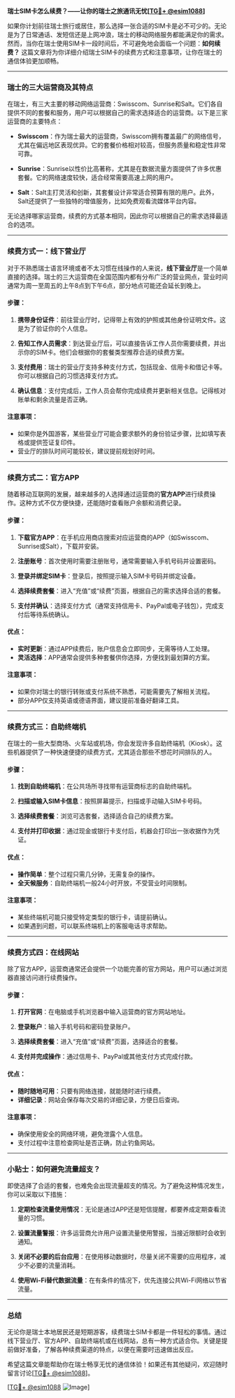 **瑞士SIM卡怎么续费？——让你的瑞士之旅通讯无忧[[TG💪+ @esim1088](https://t.me/s/esim1088)]**

如果你计划前往瑞士旅行或居住，那么选择一张合适的SIM卡是必不可少的。无论是为了日常通话、发短信还是上网冲浪，瑞士的移动网络服务都能满足你的需求。然而，当你在瑞士使用SIM卡一段时间后，不可避免地会面临一个问题：**如何续费？** 这篇文章将为你详细介绍瑞士SIM卡的续费方式和注意事项，让你在瑞士的通信体验更加顺畅。

---

### 瑞士的三大运营商及其特点

在瑞士，有三大主要的移动网络运营商：Swisscom、Sunrise和Salt。它们各自提供不同的套餐和服务，用户可以根据自己的需求选择适合的运营商。以下是三家运营商的主要特点：

- **Swisscom**：作为瑞士最大的运营商，Swisscom拥有覆盖最广的网络信号，尤其在偏远地区表现优异。它的套餐价格相对较高，但服务质量和稳定性非常可靠。
  
- **Sunrise**：Sunrise以性价比高著称，尤其是在数据流量方面提供了许多优惠套餐。它的网络速度较快，适合经常需要高速上网的用户。

- **Salt**：Salt主打灵活和创新，其套餐设计非常适合预算有限的用户。此外，Salt还提供了一些独特的增值服务，比如免费观看流媒体平台内容。

无论选择哪家运营商，续费的方式基本相同，因此你可以根据自己的需求选择最适合的选项。

---

### 续费方式一：线下营业厅

对于不熟悉瑞士语言环境或者不太习惯在线操作的人来说，**线下营业厅**是一个简单直接的选择。瑞士的三大运营商在全国范围内都有分布广泛的营业网点，营业时间通常为周一至周五的上午8点到下午6点，部分地点可能还会延长到晚上。

#### 步骤：
1. **携带身份证件**：前往营业厅时，记得带上有效的护照或其他身份证明文件。这是为了验证你的个人信息。
   
2. **告知工作人员需求**：到达营业厅后，可以直接告诉工作人员你需要续费，并出示你的SIM卡。他们会根据你的套餐类型推荐合适的续费方案。

3. **支付费用**：瑞士的营业厅支持多种支付方式，包括现金、信用卡和借记卡等。你可以根据自己的习惯选择支付方式。

4. **确认信息**：支付完成后，工作人员会帮你完成续费并更新相关信息。记得核对账单和剩余流量是否正确。

#### 注意事项：
- 如果你是外国游客，某些营业厅可能会要求额外的身份验证步骤，比如填写表格或提供签证复印件。
- 营业厅的排队时间可能较长，建议提前规划好时间。

---

### 续费方式二：官方APP

随着移动互联网的发展，越来越多的人选择通过运营商的**官方APP**进行续费操作。这种方式不仅方便快捷，还能随时查看账户余额和消费记录。

#### 步骤：
1. **下载官方APP**：在手机应用商店搜索对应运营商的APP（如Swisscom、Sunrise或Salt），下载并安装。

2. **注册账号**：首次使用时需要注册账号，通常需要输入手机号码并设置密码。

3. **登录并绑定SIM卡**：登录后，按照提示输入SIM卡号码并绑定设备。

4. **选择续费套餐**：进入“充值”或“续费”页面，根据自己的需求选择合适的套餐。

5. **支付并确认**：选择支付方式（通常支持信用卡、PayPal或电子钱包），完成支付后等待系统确认。

#### 优点：
- **实时更新**：通过APP续费后，账户信息会立即同步，无需等待人工处理。
- **灵活选择**：APP通常会提供多种套餐供你选择，方便找到最划算的方案。

#### 注意事项：
- 如果你对瑞士的银行转账或支付系统不熟悉，可能需要先了解相关流程。
- 部分APP仅支持英语或德语界面，建议提前准备好翻译工具。

---

### 续费方式三：自助终端机

在瑞士的一些大型商场、火车站或机场，你会发现许多自助终端机（Kiosk）。这些机器提供了一种快速便捷的续费方式，尤其适合那些不想花时间排队的人。

#### 步骤：
1. **找到自助终端机**：在公共场所寻找带有运营商标志的自助终端机。

2. **扫描或输入SIM卡信息**：按照屏幕提示，扫描或手动输入SIM卡号码。

3. **选择续费套餐**：浏览可选套餐，选择适合自己的续费方案。

4. **支付并打印收据**：通过现金或银行卡支付后，机器会打印出一张收据作为凭证。

#### 优点：
- **操作简单**：整个过程只需几分钟，无需复杂的操作。
- **全天候服务**：自助终端机一般24小时开放，不受营业时间限制。

#### 注意事项：
- 某些终端机可能只接受特定类型的银行卡，请提前确认。
- 如果遇到问题，可以联系终端机上的客服电话寻求帮助。

---

### 续费方式四：在线网站

除了官方APP，运营商通常还会提供一个功能完善的官方网站，用户可以通过浏览器直接访问进行续费操作。

#### 步骤：
1. **打开官网**：在电脑或手机浏览器中输入运营商的官方网站地址。

2. **登录账户**：输入手机号码和密码登录账户。

3. **选择续费套餐**：进入“充值”或“续费”页面，选择适合的套餐。

4. **支付并完成操作**：通过信用卡、PayPal或其他支付方式完成付款。

#### 优点：
- **随时随地可用**：只要有网络连接，就能随时进行续费。
- **详细记录**：网站会保存每次交易的详细记录，方便日后查询。

#### 注意事项：
- 确保使用安全的网络环境，避免泄露个人信息。
- 支付过程中注意检查网址是否正确，防止钓鱼网站。

---

### 小贴士：如何避免流量超支？

即使选择了合适的套餐，也难免会出现流量超支的情况。为了避免这种情况发生，你可以采取以下措施：

1. **定期检查流量使用情况**：无论是通过APP还是短信提醒，都要养成定期查看流量的习惯。
   
2. **设置流量警报**：许多运营商允许用户设置流量使用警报，当接近限额时会收到通知。

3. **关闭不必要的后台应用**：在使用移动数据时，尽量关闭不需要的应用程序，减少不必要的流量消耗。

4. **使用Wi-Fi替代数据流量**：在有条件的情况下，优先连接公共Wi-Fi网络以节省流量。

---

### 总结

无论你是瑞士本地居民还是短期游客，续费瑞士SIM卡都是一件轻松的事情。通过线下营业厅、官方APP、自助终端机或在线网站，总有一种方式适合你。关键是提前做好准备，了解各种续费渠道的特点，以便在需要时迅速做出反应。

希望这篇文章能帮助你在瑞士畅享无忧的通信体验！如果还有其他疑问，欢迎随时留言讨论[[TG💪+ @esim1088](https://t.me/s/esim1088)]。

[[TG💪+ @esim1088](https://t.me/s/esim1088) ![Image](https://i.postimg.cc/4NQfJmqS/Snipaste-2025-05-13-00-14-12.png)]